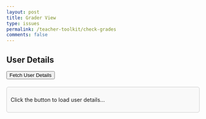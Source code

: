 ```yaml
---
layout: post
title: Grader View
type: issues
permalink: /teacher-toolkit/check-grades
comments: false
---
```

<style>
  #user-details-container {
    margin-top: 20px;
    padding: 10px;
    border: 1px solid #ccc;
    border-radius: 5px;
    background-color: #f9f9f9;
  }

  .user-card {
    padding: 10px;
    background-color: #ffffff;
    border: 1px solid #ddd;
    border-radius: 5px;
  }

  .user-card h3 {
    margin: 0 0 10px;
  }

  .user-card p {
    margin: 5px 0;
  }
</style>
<h2 id="page-title">User Details</h2>
<button id="fetch-user-details-button">Fetch User Details</button>
<div id="user-details-container">
    <p>Click the button to load user details...</p>
</div>

<script type="module">
  import { javaURI } from '{{site.baseurl}}/assets/js/api/config.js';

  function fetchUserDetails() {
    console.log("Fetching user details..."); // Check if the function is triggered
    fetch(`${javaURI}/api/person/get`, {
      method: "GET",
      credentials: "include", // Ensure cookies are sent for authentication
      headers: { "Content-Type": "application/json" },
    })
      .then((response) => {
        if (response.status === 404) {
          throw new Error("User not found or not logged in.");
        }
        if (!response.ok) {
          throw new Error("Failed to fetch user details.");
        }
        return response.json();
      })
      .then((person) => {
        const container = document.getElementById("user-details-container");
        container.innerHTML = `
          <div class="user-card">
            <h3>Name: ${person.name}</h3>
            <p>Email: ${person.email}</p>
            <p>UID: ${person.uid}</p>
          </div>
        `;
      })
      .catch((error) => {
        const container = document.getElementById("user-details-container");
        container.innerHTML = `<p>Error: ${error.message}</p>`;
        console.error("Error fetching user details:", error);
      });
  }

  document
    .getElementById("fetch-user-details-button")
    .addEventListener("click", fetchUserDetails);
</script>
